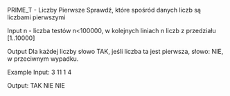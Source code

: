 
PRIME_T - Liczby Pierwsze
Sprawdź, które spośród danych liczb są liczbami pierwszymi

Input
n - liczba testów n<100000, w kolejnych liniach n liczb z przedziału [1..10000]

Output
Dla każdej liczby słowo TAK, jeśli liczba ta jest pierwsza, słowo: NIE, w przeciwnym wypadku.

Example
Input:
3
11
1
4

Output:
TAK
NIE
NIE
